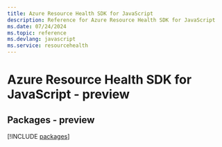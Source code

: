```yaml
---
title: Azure Resource Health SDK for JavaScript
description: Reference for Azure Resource Health SDK for JavaScript
ms.date: 07/24/2024
ms.topic: reference
ms.devlang: javascript
ms.service: resourcehealth
---
```

# Azure Resource Health SDK for JavaScript - preview
## Packages - preview
[!INCLUDE [packages](resource-health-index.md)]